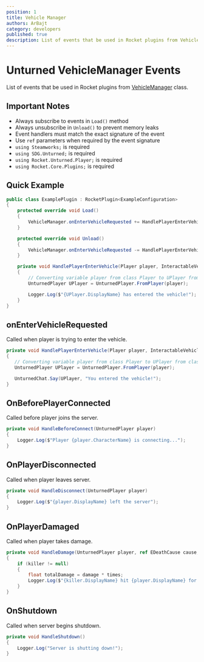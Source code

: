 ```yaml
---
position: 1
title: Vehicle Manager
authors: ArBajt
category: developers
published: true
description: List of events that be used in Rocket plugins from VehicleManager class.
---
```

# Unturned VehicleManager Events
List of events that be used in Rocket plugins from [VehicleManager]() class.
## Important Notes
- Always subscribe to events in `Load()` method
- Always unsubscribe in `Unload()` to prevent memory leaks
- Event handlers must match the exact signature of the event
- Use `ref` parameters when required by the event signature
- `using Steamworks;` is required
- `using SDG.Unturned;` is required
- `using Rocket.Unturned.Player;` is required
- `using Rocket.Core.Plugins;` is required

## Quick Example
```csharp
public class ExamplePlugin : RocketPlugin<ExampleConfiguration>
{
    protected override void Load()
    {
        VehicleManager.onEnterVehicleRequested += HandlePlayerEnterVehicle;
    }

    protected override void Unload()
    {
        VehicleManager.onEnterVehicleRequested -= HandlePlayerEnterVehicle;
    }

    private void HandlePlayerEnterVehicle(Player player, InteractableVehicle vehicle, ref bool shouldAllow)
    {
        // Converting variable player from class Player to UPlayer from clas UnturnedPlayer
        UnturnedPlayer UPlayer = UnturnedPlayer.FromPlayer(player);

        Logger.Log($"{UPlayer.DisplayName} has entered the vehicle!");
    }
}
```

## onEnterVehicleRequested
Called when player is trying to enter the vehicle.
```csharp
private void HandlePlayerEnterVehicle(Player player, InteractableVehicle vehicle, ref bool shouldAllow)
{
   // Converting variable player from class Player to UPlayer from clas UnturnedPlayer
   UnturnedPlayer UPlayer = UnturnedPlayer.FromPlayer(player);

   UnturnedChat.Say(UPlayer, "You entered the vehicle!");
}
```

## OnBeforePlayerConnected
Called before player joins the server.
```csharp
private void HandleBeforeConnect(UnturnedPlayer player)
{
    Logger.Log($"Player {player.CharacterName} is connecting...");
}
```

## OnPlayerDisconnected
Called when player leaves server.
```csharp
private void HandleDisconnect(UnturnedPlayer player)
{
    Logger.Log($"{player.DisplayName} left the server");
}
```

## OnPlayerDamaged
Called when player takes damage.
```csharp
private void HandleDamage(UnturnedPlayer player, ref EDeathCause cause, ref ELimb limb, ref UnturnedPlayer killer, ref Vector3 direction, ref float damage, ref float times, ref bool canDamage)
{
    if (killer != null)
    {
        float totalDamage = damage * times;
        Logger.Log($"{killer.DisplayName} hit {player.DisplayName} for {totalDamage} damage!");
    }
}
```

## OnShutdown
Called when server begins shutdown.
```csharp
private void HandleShutdown()
{
    Logger.Log("Server is shutting down!");
}
```

